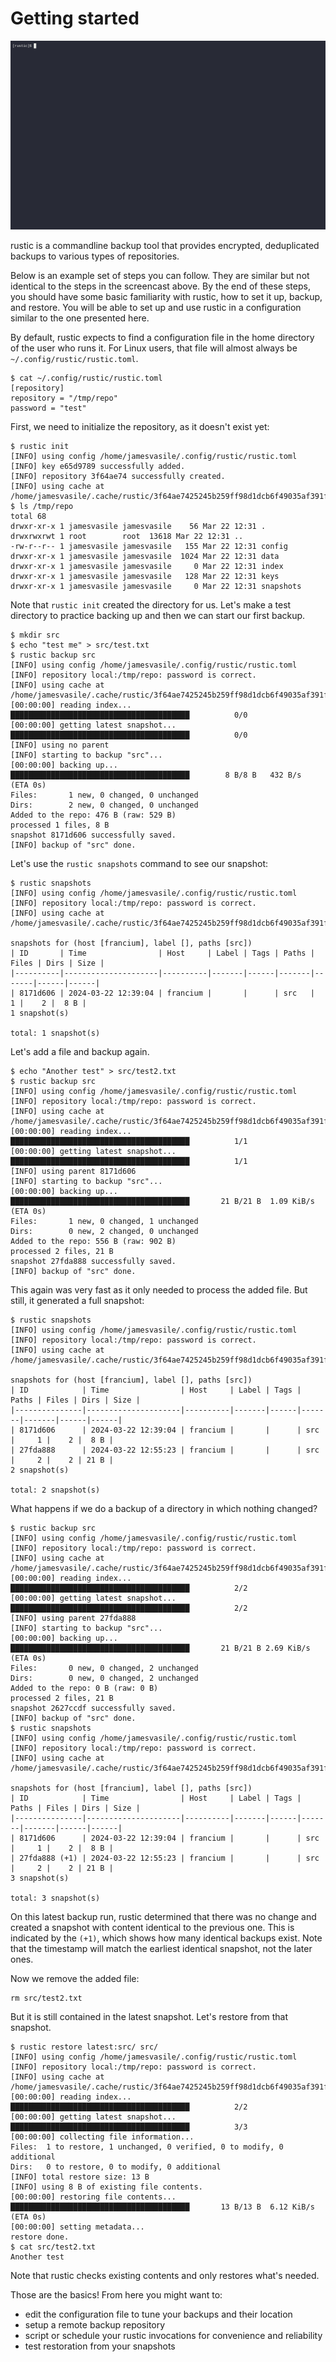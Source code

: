 # Getting started

![rustic getting started](https://raw.githubusercontent.com/rustic-rs/assets/main/getting_started/gettingstarted.gif)

rustic is a commandline backup tool that provides encrypted, deduplicated
backups to various types of repositories.

Below is an example set of steps you can follow. They are similar but not
identical to the steps in the screencast above. By the end of these steps, you
should have some basic familiarity with rustic, how to set it up, backup, and
restore. You will be able to set up and use rustic in a configuration similar to
the one presented here.

By default, rustic expects to find a configuration file in the home directory of
the user who runs it. For Linux users, that file will almost always be
`~/.config/rustic/rustic.toml`.

```console
$ cat ~/.config/rustic/rustic.toml
[repository]
repository = "/tmp/repo"
password = "test"
```

First, we need to initialize the repository, as it doesn't exist yet:

```console
$ rustic init
[INFO] using config /home/jamesvasile/.config/rustic/rustic.toml
[INFO] key e65d9789 successfully added.
[INFO] repository 3f64ae74 successfully created.
[INFO] using cache at /home/jamesvasile/.cache/rustic/3f64ae7425245b259ff98d1dcb6f49035af391f271da7b9ff643fd3f26408601
$ ls /tmp/repo
total 68
drwxr-xr-x 1 jamesvasile jamesvasile    56 Mar 22 12:31 .
drwxrwxrwt 1 root        root  13618 Mar 22 12:31 ..
-rw-r--r-- 1 jamesvasile jamesvasile   155 Mar 22 12:31 config
drwxr-xr-x 1 jamesvasile jamesvasile  1024 Mar 22 12:31 data
drwxr-xr-x 1 jamesvasile jamesvasile     0 Mar 22 12:31 index
drwxr-xr-x 1 jamesvasile jamesvasile   128 Mar 22 12:31 keys
drwxr-xr-x 1 jamesvasile jamesvasile     0 Mar 22 12:31 snapshots
```

Note that `rustic init` created the directory for us. Let's make a test
directory to practice backing up and then we can start our first backup.

```console
$ mkdir src
$ echo "test me" > src/test.txt
$ rustic backup src
[INFO] using config /home/jamesvasile/.config/rustic/rustic.toml
[INFO] repository local:/tmp/repo: password is correct.
[INFO] using cache at /home/jamesvasile/.cache/rustic/3f64ae7425245b259ff98d1dcb6f49035af391f271da7b9ff643fd3f26408601
[00:00:00] reading index...               ████████████████████████████████████████          0/0
[00:00:00] getting latest snapshot...     ████████████████████████████████████████          0/0
[INFO] using no parent
[INFO] starting to backup "src"...
[00:00:00] backing up...                  ████████████████████████████████████████        8 B/8 B   432 B/s  (ETA 0s)
Files:       1 new, 0 changed, 0 unchanged
Dirs:        2 new, 0 changed, 0 unchanged
Added to the repo: 476 B (raw: 529 B)
processed 1 files, 8 B
snapshot 8171d606 successfully saved.
[INFO] backup of "src" done.
```

Let's use the `rustic snapshots` command to see our snapshot:

```console
$ rustic snapshots
[INFO] using config /home/jamesvasile/.config/rustic/rustic.toml
[INFO] repository local:/tmp/repo: password is correct.
[INFO] using cache at /home/jamesvasile/.cache/rustic/3f64ae7425245b259ff98d1dcb6f49035af391f271da7b9ff643fd3f26408601

snapshots for (host [francium], label [], paths [src])
| ID       | Time                | Host     | Label | Tags | Paths | Files | Dirs | Size |
|----------|---------------------|----------|-------|------|-------|-------|------|------|
| 8171d606 | 2024-03-22 12:39:04 | francium |       |      | src   |     1 |    2 |  8 B |
1 snapshot(s)

total: 1 snapshot(s)
```

Let's add a file and backup again.

```console
$ echo "Another test" > src/test2.txt
$ rustic backup src
[INFO] using config /home/jamesvasile/.config/rustic/rustic.toml
[INFO] repository local:/tmp/repo: password is correct.
[INFO] using cache at /home/jamesvasile/.cache/rustic/3f64ae7425245b259ff98d1dcb6f49035af391f271da7b9ff643fd3f26408601
[00:00:00] reading index...               ████████████████████████████████████████          1/1
[00:00:00] getting latest snapshot...     ████████████████████████████████████████          1/1
[INFO] using parent 8171d606
[INFO] starting to backup "src"...
[00:00:00] backing up...                  ████████████████████████████████████████       21 B/21 B  1.09 KiB/s (ETA 0s)
Files:       1 new, 0 changed, 1 unchanged
Dirs:        0 new, 2 changed, 0 unchanged
Added to the repo: 556 B (raw: 902 B)
processed 2 files, 21 B
snapshot 27fda888 successfully saved.
[INFO] backup of "src" done.
```

This again was very fast as it only needed to process the added file. But still,
it generated a full snapshot:

```console
$ rustic snapshots
[INFO] using config /home/jamesvasile/.config/rustic/rustic.toml
[INFO] repository local:/tmp/repo: password is correct.
[INFO] using cache at /home/jamesvasile/.cache/rustic/3f64ae7425245b259ff98d1dcb6f49035af391f271da7b9ff643fd3f26408601

snapshots for (host [francium], label [], paths [src])
| ID            | Time                | Host     | Label | Tags | Paths | Files | Dirs | Size |
|---------------|---------------------|----------|-------|------|-------|-------|------|------|
| 8171d606      | 2024-03-22 12:39:04 | francium |       |      | src   |     1 |    2 |  8 B |
| 27fda888      | 2024-03-22 12:55:23 | francium |       |      | src   |     2 |    2 | 21 B |
2 snapshot(s)

total: 2 snapshot(s)
```

What happens if we do a backup of a directory in which nothing changed?

```console
$ rustic backup src
[INFO] using config /home/jamesvasile/.config/rustic/rustic.toml
[INFO] repository local:/tmp/repo: password is correct.
[INFO] using cache at /home/jamesvasile/.cache/rustic/3f64ae7425245b259ff98d1dcb6f49035af391f271da7b9ff643fd3f26408601
[00:00:00] reading index...               ████████████████████████████████████████          2/2
[00:00:00] getting latest snapshot...     ████████████████████████████████████████          2/2
[INFO] using parent 27fda888
[INFO] starting to backup "src"...
[00:00:00] backing up...                  ████████████████████████████████████████       21 B/21 B 2.69 KiB/s (ETA 0s)
Files:       0 new, 0 changed, 2 unchanged
Dirs:        0 new, 0 changed, 2 unchanged
Added to the repo: 0 B (raw: 0 B)
processed 2 files, 21 B
snapshot 2627ccdf successfully saved.
[INFO] backup of "src" done.
$ rustic snapshots
[INFO] using config /home/jamesvasile/.config/rustic/rustic.toml
[INFO] repository local:/tmp/repo: password is correct.
[INFO] using cache at /home/jamesvasile/.cache/rustic/3f64ae7425245b259ff98d1dcb6f49035af391f271da7b9ff643fd3f26408601

snapshots for (host [francium], label [], paths [src])
| ID            | Time                | Host     | Label | Tags | Paths | Files | Dirs | Size |
|---------------|---------------------|----------|-------|------|-------|-------|------|------|
| 8171d606      | 2024-03-22 12:39:04 | francium |       |      | src   |     1 |    2 |  8 B |
| 27fda888 (+1) | 2024-03-22 12:55:23 | francium |       |      | src   |     2 |    2 | 21 B |
3 snapshot(s)

total: 3 snapshot(s)
```

On this latest backup run, rustic determined that there was no change and
created a snapshot with content identical to the previous one. This is indicated
by the `(+1)`, which shows how many identical backups exist. Note that the
timestamp will match the earliest identical snapshot, not the later ones.

Now we remove the added file:

```console
rm src/test2.txt
```

But it is still contained in the latest snapshot. Let's restore from that
snapshot.

```console
$ rustic restore latest:src/ src/
[INFO] using config /home/jamesvasile/.config/rustic/rustic.toml
[INFO] repository local:/tmp/repo: password is correct.
[INFO] using cache at /home/jamesvasile/.cache/rustic/3f64ae7425245b259ff98d1dcb6f49035af391f271da7b9ff643fd3f26408601
[00:00:00] reading index...               ████████████████████████████████████████          2/2
[00:00:00] getting latest snapshot...     ████████████████████████████████████████          3/3
[00:00:00] collecting file information...
Files:  1 to restore, 1 unchanged, 0 verified, 0 to modify, 0 additional
Dirs:   0 to restore, 0 to modify, 0 additional
[INFO] total restore size: 13 B
[INFO] using 8 B of existing file contents.
[00:00:00] restoring file contents...     ████████████████████████████████████████       13 B/13 B  6.12 KiB/s (ETA 0s)
[00:00:00] setting metadata...
restore done.
$ cat src/test2.txt
Another test
```

Note that rustic checks existing contents and only restores what's needed.

Those are the basics! From here you might want to:

- edit the configuration file to tune your backups and their location
- setup a remote backup repository
- script or schedule your rustic invocations for convenience and reliability
- test restoration from your snapshots
